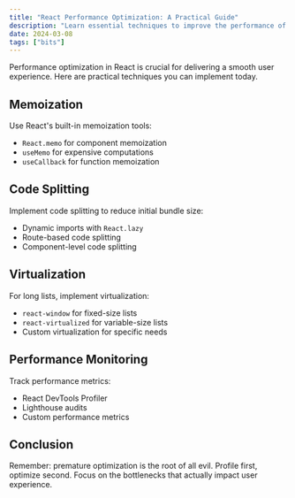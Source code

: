 ```yaml
---
title: "React Performance Optimization: A Practical Guide"
description: "Learn essential techniques to improve the performance of your React applications."
date: 2024-03-08
tags: ["bits"]
---
```


Performance optimization in React is crucial for delivering a smooth user experience. Here are practical techniques you can implement today.

## Memoization

Use React's built-in memoization tools:

- `React.memo` for component memoization
- `useMemo` for expensive computations
- `useCallback` for function memoization

## Code Splitting

Implement code splitting to reduce initial bundle size:

- Dynamic imports with `React.lazy`
- Route-based code splitting
- Component-level code splitting

## Virtualization

For long lists, implement virtualization:

- `react-window` for fixed-size lists
- `react-virtualized` for variable-size lists
- Custom virtualization for specific needs

## Performance Monitoring

Track performance metrics:

- React DevTools Profiler
- Lighthouse audits
- Custom performance metrics

## Conclusion

Remember: premature optimization is the root of all evil. Profile first, optimize second. Focus on the bottlenecks that actually impact user experience. 